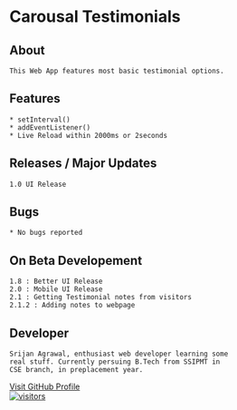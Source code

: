 # Carousal Testimonials
## About
    This Web App features most basic testimonial options.
## Features
    * setInterval()
    * addEventListener()
    * Live Reload within 2000ms or 2seconds
## Releases / Major Updates
    1.0 UI Release
## Bugs
    * No bugs reported
## On Beta Developement
    1.8 : Better UI Release
    2.0 : Mobile UI Release
    2.1 : Getting Testimonial notes from visitors
    2.1.2 : Adding notes to webpage
## Developer
    Srijan Agrawal, enthusiast web developer learning some
    real stuff. Currently persuing B.Tech from SSIPMT in
    CSE branch, in preplacement year.

<a href="https://www.github.com/blackdart01/carousal" />Visit GitHub Profile
<br />
![visitors](https://visitor-badge.laobi.icu/badge?page_id=blackdart01.carousal)